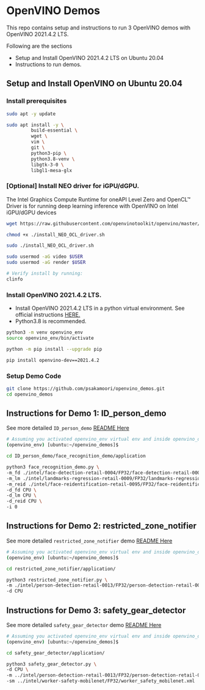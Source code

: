 # OpenVINO Demos

This repo contains setup and instructions to run 3 OpenVINO demos with  OpenVINO 2021.4.2 LTS.

Following are the sections 
- Setup and Install OpenVINO 2021.4.2 LTS on Ubuntu 20.04
- Instructions to run demos.


## Setup and Install OpenVINO on Ubuntu 20.04

### Install prerequisites

```sh
sudo apt -y update

sudo apt install -y \
         build-essential \
         wget \
         vim \
         git \
         python3-pip \
         python3.8-venv \
         libgtk-3-0 \
         libgl1-mesa-glx
```


### [Optional] Install NEO driver for iGPU/dGPU. 
The Intel Graphics Compute Runtime for oneAPI Level Zero and OpenCL™ Driver is for running deep learning inference with OpenVINO on Intel iGPU/dGPU devices

```sh
wget https://raw.githubusercontent.com/openvinotoolkit/openvino/master/scripts/install_dependencies/install_NEO_OCL_driver.sh

chmod +x ./install_NEO_OCL_driver.sh

sudo ./install_NEO_OCL_driver.sh

sudo usermod -aG video $USER
sudo usermod -aG render $USER

# Verify install by running:
clinfo
```

### Install OpenVINO 2021.4.2 LTS.
- Install  OpenVINO 2021.4.2 LTS in a python virtual environment. See official instructions [HERE.](https://docs.openvino.ai/latest/openvino_docs_install_guides_install_dev_tools.html)
- Python3.8 is recommended. 

```sh
python3 -m venv openvino_env
source openvino_env/bin/activate

python -m pip install --upgrade pip

pip install openvino-dev==2021.4.2
```

### Setup Demo Code

```sh
git clone https://github.com/psakamoori/openvino_demos.git
cd openvino_demos

```

## Instructions for Demo 1: ID_person_demo

See more detailed `ID_person_demo` [README Here](https://github.com/psakamoori/openvino_demos/blob/master/ID_person_demo/face_recognition_demo/application/README.md)

```sh
# Assuming you activated openvino_env virtual env and inside openvino_demos directory.
(openvino_env) [ubuntu:~/openvino_demos]$

cd ID_person_demo/face_recognition_demo/application

python3 face_recognition_demo.py \
-m_fd ./intel/face-detection-retail-0004/FP32/face-detection-retail-0004.xml \
-m_lm ./intel/landmarks-regression-retail-0009/FP32/landmarks-regression-retail-0009.xml \
-m_reid ./intel/face-reidentification-retail-0095/FP32/face-reidentification-retail-0095.xml \
-d_fd CPU \
-d_lm CPU \
-d_reid CPU \
-i 0 

```

## Instructions for Demo 2: restricted_zone_notifier

See more detailed `restricted_zone_notifier` demo [README Here](https://github.com/psakamoori/openvino_demos/blob/master/restricted_zone_notifier/application/README.md)
```sh
# Assuming you activated openvino_env virtual env and inside openvino_demos directory.
(openvino_env) [ubuntu:~/openvino_demos]$

cd restricted_zone_notifier/application/

python3 restricted_zone_notifier.py \
-m ./intel/person-detection-retail-0013/FP32/person-detection-retail-0013.xml \
-d CPU

```

## Instructions for Demo 3: safety_gear_detector

See more detailed `safety_gear_detector` demo [README Here](https://github.com/psakamoori/openvino_demos/blob/master/safety_gear_detector/application/README.md)
```sh
# Assuming you activated openvino_env virtual env and inside openvino_demos directory.
(openvino_env) [ubuntu:~/openvino_demos]$

cd safety_gear_detector/application/

python3 safety_gear_detector.py \
-d CPU \
-m ../intel/person-detection-retail-0013/FP32/person-detection-retail-0013.xml \
-sm ../intel/worker-safety-mobilenet/FP32/worker_safety_mobilenet.xml

```

